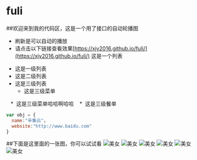 # fuli
##欢迎来到我的代码区，这是一个用了接口的自动轮播图
- 刷新是可以自动的播放
- 请点击以下链接查看效果[https://xjy2016.github.io/fuli/](https://xjy2016.github.io/fuli/)
这是一个列表
* 这是一级列表
* 这是二级列表
* 这是三级列表
    *  这是三级菜单
    
    *  这是三级菜单哈哈啊哈哈
    *  这是三级餐单
```javascript
var obj = {
  name:"辛集云"，
  website:"http://www.baidu.com"
}
```
##下面是这里面的一张图，你可以试试看
![美女](http://ac-olwhhm4o.clouddn.com/DPCY44vIYPjVPKNzfHjMdXd9bk27q0i1X2nIaO8Z)
![美女](http://ac-olwhhm4o.clouddn.com/DPCY44vIYPjVPKNzfHjMdXd9bk27q0i1X2nIaO8Z)
![美女](http://ac-olwhhm4o.clouddn.com/DPCY44vIYPjVPKNzfHjMdXd9bk27q0i1X2nIaO8Z)
![美女](http://ac-olwhhm4o.clouddn.com/DPCY44vIYPjVPKNzfHjMdXd9bk27q0i1X2nIaO8Z)
![美女](http://ac-olwhhm4o.clouddn.com/DPCY44vIYPjVPKNzfHjMdXd9bk27q0i1X2nIaO8Z)
![美女](http://ac-olwhhm4o.clouddn.com/DPCY44vIYPjVPKNzfHjMdXd9bk27q0i1X2nIaO8Z)
